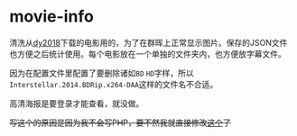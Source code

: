 # movie-info

清洗从[dy2018](https://www.dy2018.com)下载的电影用的，为了在群晖上正常显示图片。保存的JSON文件也方便之后统计使用。每个电影放在一个单独的文件夹内，也方便放字幕文件。

因为在配置文件里配置了要删除诸如`BD` `HD`字样，所以`Interstellar.2014.BDRip.x264-DAA`这样的文件名不合适。

高清海报是要登录才能查看，就没做。

~~写这个的原因是因为我不会写PHP，要不然我就直接修改[这个](https://github.com/jswh/synology_video_station_douban_plugin)了~~

